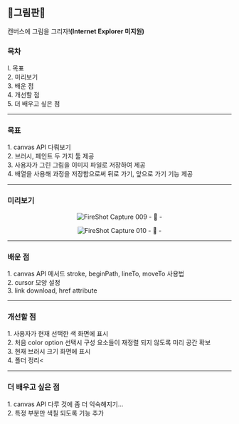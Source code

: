 <h2>🎨그림판🎨</h2>
캔버스에 그림을 그리자!<strong>(Internet Explorer 미지원)</strong>

<h3>목차</h3>
l. 목표<br>
2. 미리보기<br>
3. 배운 점<br>
4. 개선할 점<br>
5. 더 배우고 싶은 점

<hr>
<h3>목표</h3>
1. canvas API 다뤄보기<br>
2. 브러시, 페인트 두 가지 툴 제공<br>
3. 사용자가 그린 그림을 이미지 파일로 저장하여 제공<br>
4. 배열을 사용해 과정을 저장함으로써 뒤로 가기, 앞으로 가기 기능 제공<br>

<hr>
<h3>미리보기</h3>
<div align="center">

![FireShot Capture 009 - 🎨 - ](https://user-images.githubusercontent.com/69294741/139652627-3472d396-5141-48da-a69e-b8ac191842d3.png)

![FireShot Capture 010 - 🎨 - ](https://user-images.githubusercontent.com/69294741/139652621-f7df8eb7-b976-4fe9-9d70-c80e1bab722a.png)

</div>

<hr>
<h3>배운 점</h3>
1. canvas API 메서드 stroke, beginPath, lineTo, moveTo 사용법<br>
2. cursor 모양 설정<br>
3. link download, href attribute<br>


<hr>
<h3>개선할 점</h3>
1. 사용자가 현재 선택한 색 화면에 표시<br>
2. 처음 color option 선택시 구성 요소들이 재정렬 되지 않도록 미리 공간 확보<br>
3. 현재 브러시 크기 화면에 표시<br>
4. 폴더 정리<

<hr>
<h3>더 배우고 싶은 점</h3>
1. canvas API 다루 것에 좀 더 익숙해지기...<br>
2. 특정 부분만 색칠 되도록 기능 추가<br>

